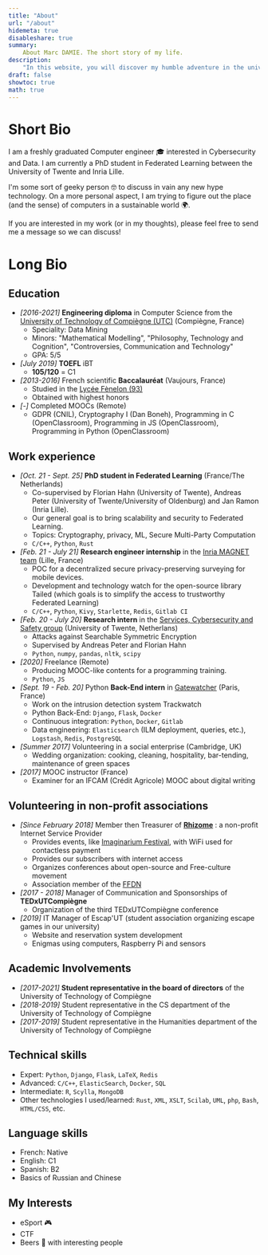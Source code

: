 ```yaml
---
title: "About"
url: "/about"
hidemeta: true
disableshare: true
summary:
    About Marc DAMIE. The short story of my life.
description:
    "In this website, you will discover my humble adventure in the universe of Computer Science. Feel free to contact me if you have any question about my work or if you simply want to talk about geeky stuff!"
draft: false
showtoc: true
math: true
---
```



# Short Bio

I am a freshly graduated Computer engineer 🎓 interested in Cybersecurity and Data. I am currently a PhD student in Federated Learning between the University of Twente and Inria Lille.

I'm some sort of geeky person 🤓 to discuss in vain any new hype technology. On a more personal aspect, I am trying to figure out the place (and the sense) of computers in a sustainable world 🌍.

If you are interested in my work (or in my thoughts), please feel free to send me a message so we can discuss!

# Long Bio

## Education

- *[2016-2021]* **Engineering diploma** in Computer Science from the [University of Technology of Compiègne (UTC)](https://www.utc.fr) (Compiègne, France)
  - Speciality: Data Mining
  - Minors: "Mathematical Modelling", "Philosophy, Technology and Cognition", "Controversies, Communication and Technology"
  - GPA: 5/5
- *[July 2019]* **TOEFL** iBT
  - **105/120** = C1
- *[2013-2016]* French scientific **Baccalauréat** (Vaujours, France)
  - Studied in the [Lycée Fènelon (93)](https://www.fenelon.fr/)
  - Obtained with highest honors
- *[-]* Completed MOOCs (Remote)
  - GDPR (CNIL), Cryptography I (Dan Boneh), Programming in C (OpenClassroom), Programming in JS (OpenClassroom), Programming in Python (OpenClassroom)

## Work experience

- *[Oct. 21 - Sept. 25]* **PhD student in Federated Learning** (France/The Netherlands)
  - Co-supervised by Florian Hahn (University of Twente), Andreas Peter (University of Twente/University of Oldenburg) and Jan Ramon (Inria Lille).
  - Our general goal is to bring scalability and security to Federated Learning.
  - Topics: Cryptography, privacy, ML, Secure Multi-Party Computation 
  - `C/C++`, `Python`, `Rust`
- *[Feb. 21 - July 21]* **Research engineer internship** in the [Inria MAGNET team](https://team.inria.fr/magnet/) (Lille, France)
  - POC for a decentralized secure privacy-preserving surveying for mobile devices.
  - Development and technology watch for the open-source library Tailed (which goals is to simplify the access to trustworthy Federated Learning)
  - `C/C++`, `Python`, `Kivy`, `Starlette`, `Redis`, `Gitlab CI`
- *[Feb. 20 - July 20]* **Research intern** in the [Services, Cybersecurity and Safety group](https://www.utwente.nl/en/eemcs/scs/) (University of Twente, Netherlans)
  - Attacks against Searchable Symmetric Encryption
  - Supervised by Andreas Peter and Florian Hahn
  - `Python`, `numpy`, `pandas`, `nltk`, `scipy`
- *[2020]* Freelance (Remote)
  - Producing MOOC-like contents for a programming training.
  - `Python`, `JS`
- *[Sept. 19 - Feb. 20]* Python **Back-End intern** in [Gatewatcher](https://www.gatewatcher.com/en/) (Paris, France)
  - Work on the intrusion detection system Trackwatch
  - Python Back-End: `Django`, `Flask`, `Docker`
  - Continuous integration: `Python`, `Docker`, `Gitlab`
  - Data engineering: `Elasticsearch` (ILM deployment, queries, etc.), `Logstash`, `Redis`, `PostgreSQL`
- *[Summer 2017]* Volunteering in a social enterprise (Cambridge, UK)
  - Wedding organization: cooking, cleaning, hospitality, bar-tending, maintenance of green spaces
- *[2017]* MOOC instructor (France)
  - Examiner for an IFCAM (Crédit Agricole) MOOC about digital writing

## Volunteering in non-profit associations

- *[Since February 2018]* Member then Treasurer of [**Rhizome**](https://rhizome-fai.net/) : a non-profit Internet Service Provider
  - Provides events, like [Imaginarium Festival](https://www.imaginariumfestival.com/), with WiFi used for contactless payment
  - Provides our subscribers with internet access
  - Organizes conferences about open-source and Free-culture movement
  - Association member of the [FFDN](https://www.ffdn.org/en)
- *[2017 - 2018]* Manager of Communication and Sponsorships of **TEDxUTCompiègne**
  - Organization of the third TEDxUTCompiègne conference
- *[2019]* IT Manager of Escap'UT (student association organizing escape games in our university)
  - Website and reservation system development
  - Enigmas using computers, Raspberry Pi and sensors

## Academic Involvements

- *[2017-2021]* **Student representative in the board of directors** of the University of Technology of Compiègne
- *[2018-2019]* Student representative in the CS department of the University of Technology of Compiègne
- *[2017-2019]* Student representative in the Humanities department of the University of Technology of Compiègne


## Technical skills

- Expert: `Python`, `Django`, `Flask`, `LaTeX`, `Redis`
- Advanced: `C/C++`, `ElasticSearch`, `Docker`, `SQL`
- Intermediate: `R`, `Scylla`, `MongoDB`
- Other technologies I used/learned: `Rust`, `XML`, `XSLT`, `Scilab`, `UML`, `php`, `Bash`, `HTML/CSS`, etc.

## Language skills

- French: Native
- English: C1
- Spanish: B2
- Basics of Russian and Chinese

## My Interests

- eSport 🎮
- CTF
- Beers 🍻 with interesting people
